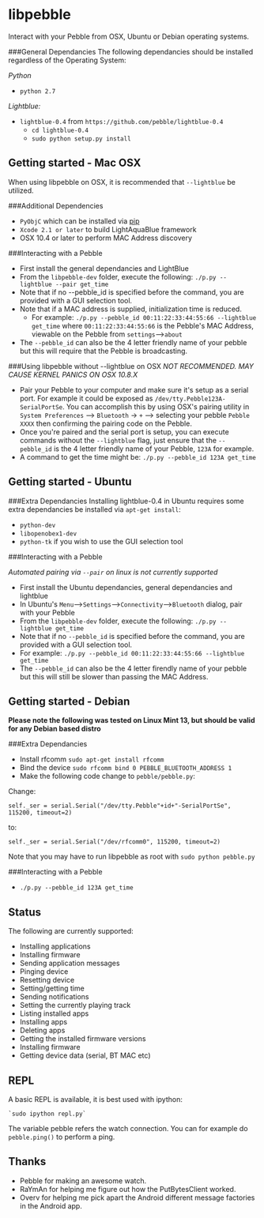 libpebble
=========
Interact with your Pebble from OSX, Ubuntu or Debian operating systems.

###General Dependancies
The following dependancies should be installed regardless of the Operating System:

_Python_
* `python 2.7`

_Lightblue:_
* `lightblue-0.4` from `https://github.com/pebble/lightblue-0.4`
    * `cd lightblue-0.4`
    * `sudo python setup.py install`

Getting started - Mac OSX
-------------------------
When using libpebble on OSX, it is recommended that `--lightblue` be utilized.

###Additional Dependencies
* `PyObjC` which can be installed via [pip](https://pypi.python.org/pypi/pip)
* `Xcode 2.1 or later` to build LightAquaBlue framework
* OSX 10.4 or later to perform MAC Address discovery

###Interacting with a Pebble
* First install the general dependancies and LightBlue
* From the `libpebble-dev` folder, execute the following: `./p.py --lightblue --pair get_time`
* Note that if no --pebble_id is specified before the command, you are provided with a GUI selection tool.
* Note that if a MAC address is supplied, initialization time is reduced. 
    * For example:  `./p.py --pebble_id 00:11:22:33:44:55:66 --lightblue get_time`
      where `00:11:22:33:44:55:66` is the Pebble's MAC Address, viewable on the Pebble from `settings`-->`about`
* The `--pebble_id` can also be the 4 letter friendly name of your pebble but this will require that the Pebble is broadcasting.

###Using libpebble without --lightblue on OSX
_NOT RECOMMENDED. MAY CAUSE KERNEL PANICS ON OSX 10.8.X_

* Pair your Pebble to your computer and make sure it's setup as a serial port. For example it could be exposed as `/dev/tty.Pebble123A-SerialPortSe`. You can accomplish this by using OSX's pairing utility in `System Preferences` --> `Bluetooth` -> `+` --> selecting your pebble `Pebble XXXX` then confirming the pairing code on the Pebble.
* Once you're paired and the serial port is setup, you can execute commands without the `--lightblue` flag, just ensure that the `--pebble_id` is the 4 letter friendly name of your Pebble, `123A` for example.
* A command to get the time might be: `./p.py --pebble_id 123A get_time`

Getting started - Ubuntu
------------------------
###Extra Dependancies
Installing lightblue-0.4 in Ubuntu requires some extra dependancies be installed via `apt-get install`:
* `python-dev`
* `libopenobex1-dev`
* `python-tk` if you wish to use the GUI selection tool

###Interacting with a Pebble

_Automated pairing via `--pair` on linux is not currently supported_

* First install the Ubuntu dependancies, general dependancies and lightblue
* In Ubuntu's `Menu`-->`Settings`-->`Connectivity`-->`Bluetooth` dialog, pair with your Pebble
* From the `libpebble-dev` folder, execute the following: `./p.py --lightblue get_time`
* Note that if no `--pebble_id` is specified before the command, you are provided with a GUI selection tool.
* For example: `./p.py --pebble_id 00:11:22:33:44:55:66 --lightblue get_time`
* The `--pebble_id` can also be the 4 letter firendly name of your pebble but this will still be slower than passing the MAC Address.

Getting started - Debian
------------------------

**Please note the following was tested on Linux Mint 13, but should be valid for any Debian based distro**

###Extra Dependancies
* Install rfcomm `sudo apt-get install rfcomm`
* Bind the device `sudo rfcomm bind 0 PEBBLE_BLUETOOTH_ADDRESS 1`
* Make the following code change to `pebble/pebble.py`:

Change:

    self._ser = serial.Serial("/dev/tty.Pebble"+id+"-SerialPortSe", 115200, timeout=2)

to: 

    self._ser = serial.Serial("/dev/rfcomm0", 115200, timeout=2)

Note that you may have to run libpebble as root with `sudo python pebble.py`

###Interacting with a Pebble
* `./p.py --pebble_id 123A get_time`

Status
------

The following are currently supported:


* Installing applications
* Installing firmware
* Sending application messages
* Pinging device
* Resetting device
* Setting/getting time
* Sending notifications
* Setting the currently playing track
* Listing installed apps
* Installing apps
* Deleting apps
* Getting the installed firmware versions
* Installing firmware
* Getting device data (serial, BT MAC etc)

REPL
----

A basic REPL is available, it is best used with ipython:

    `sudo ipython repl.py`

The variable pebble refers the watch connection.  You can for example do `pebble.ping()` to perform a ping.

Thanks
------

* Pebble for making an awesome watch.
* RaYmAn for helping me figure out how the PutBytesClient worked.
* Overv for helping me pick apart the Android different message factories in the Android app.
